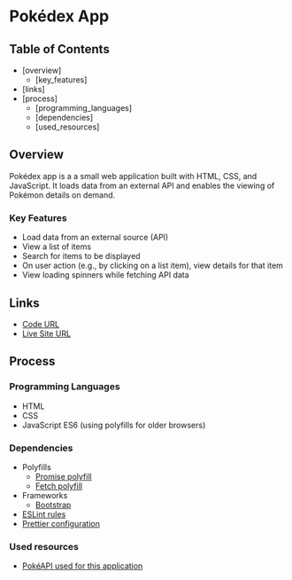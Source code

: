 # Pokédex App

## Table of Contents

- [overview]
  - [key_features]
- [links]
- [process]
  - [programming_languages]
  - [dependencies]
  - [used_resources]

## Overview

Pokédex app is a a small web application built with HTML, CSS, and JavaScript.
It loads data from an external API and enables the viewing of Pokémon details on demand.

### Key Features

- Load data from an external source (API)
- View a list of items
- Search for items to be displayed
- On user action (e.g., by clicking on a list item), view details for that item
- View loading spinners while fetching API data

## Links

- [Code URL](https://github.com/ElenaUJ/pokedex-js-app)
- [Live Site URL](https://elenauj.github.io/pokedex-js-app/)

## Process

### Programming Languages

- HTML
- CSS
- JavaScript ES6 (using polyfills for older browsers)

### Dependencies

- Polyfills
  - [Promise polyfill](https://raw.githubusercontent.com/taylorhakes/promise-polyfill/master/dist/polyfill.min.js)
  - [Fetch polyfill](https://github.com/github/fetch/releases/download/v3.0.0/fetch.umd.js)
- Frameworks
  - [Bootstrap](https://getbootstrap.com/docs/4.3/getting-started/introduction/)
- [ESLint rules](https://github.com/mydea/simple-pokedex-app/blob/master/.eslintrc)
- [Prettier configuration](https://stackoverflow.com/questions/55430906/prettier-single-quote-for-javascript-and-json-double-quote-for-html-sass-and-c)

### Used resources

- [PokéAPI used for this application](https://pokeapi.co/api/v2/pokemon/)
